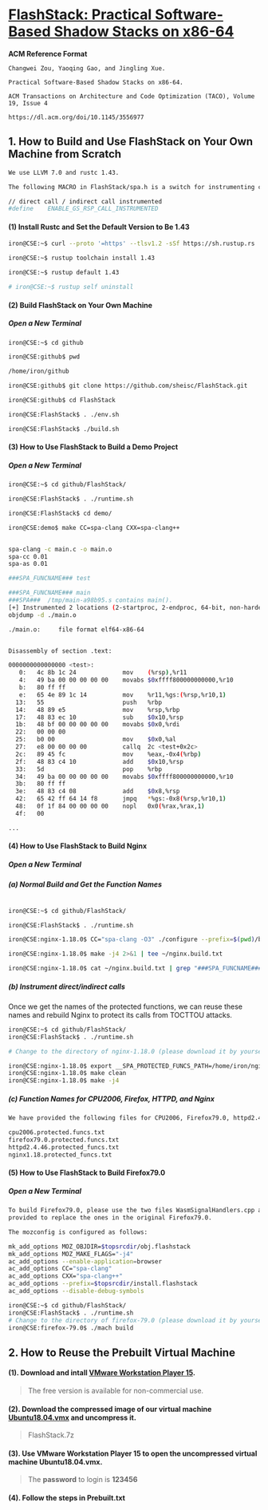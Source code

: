 # [FlashStack: Practical Software-Based Shadow Stacks on x86-64](https://dl.acm.org/doi/10.1145/3556977)

**ACM Reference Format**

```
Changwei Zou, Yaoqing Gao, and Jingling Xue.  

Practical Software-Based Shadow Stacks on x86-64. 

ACM Transactions on Architecture and Code Optimization (TACO), Volume 19, Issue 4

https://dl.acm.org/doi/10.1145/3556977

```


## 1. How to Build and Use FlashStack on Your Own Machine from Scratch

```sh
We use LLVM 7.0 and rustc 1.43. 

The following MACRO in FlashStack/spa.h is a switch for instrumenting call instructions.

// direct call / indirect call instrumented
#define    ENABLE_GS_RSP_CALL_INSTRUMENTED
```

#### (1) Install Rustc and Set the Default Version to Be 1.43 

```sh
iron@CSE:~$ curl --proto '=https' --tlsv1.2 -sSf https://sh.rustup.rs | sh

iron@CSE:~$ rustup toolchain install 1.43

iron@CSE:~$ rustup default 1.43

# iron@CSE:~$ rustup self uninstall
```
#### (2) Build FlashStack on Your Own Machine

#####  Open a New Terminal

```sh
iron@CSE:~$ cd github

iron@CSE:github$ pwd

/home/iron/github

iron@CSE:github$ git clone https://github.com/sheisc/FlashStack.git

iron@CSE:github$ cd FlashStack

iron@CSE:FlashStack$ . ./env.sh 

iron@CSE:FlashStack$ ./build.sh
```

#### (3) How to Use FlashStack to Build a Demo Project

#####  Open a New Terminal

```sh
iron@CSE:~$ cd github/FlashStack/

iron@CSE:FlashStack$ . ./runtime.sh 

iron@CSE:FlashStack$ cd demo/

iron@CSE:demo$ make CC=spa-clang CXX=spa-clang++


spa-clang -c main.c -o main.o
spa-cc 0.01
spa-as 0.01

###SPA_FUNCNAME### test

###SPA_FUNCNAME### main
###SPA###  /tmp/main-a98b95.s contains main().
[+] Instrumented 2 locations (2-startproc, 2-endproc, 64-bit, non-hardened mode, ratio 100%).
objdump -d ./main.o

./main.o:     file format elf64-x86-64


Disassembly of section .text:

0000000000000000 <test>:
   0:	4c 8b 1c 24          	mov    (%rsp),%r11
   4:	49 ba 00 00 00 00 00 	movabs $0xffff800000000000,%r10
   b:	80 ff ff 
   e:	65 4e 89 1c 14       	mov    %r11,%gs:(%rsp,%r10,1)
  13:	55                   	push   %rbp
  14:	48 89 e5             	mov    %rsp,%rbp
  17:	48 83 ec 10          	sub    $0x10,%rsp
  1b:	48 bf 00 00 00 00 00 	movabs $0x0,%rdi
  22:	00 00 00 
  25:	b0 00                	mov    $0x0,%al
  27:	e8 00 00 00 00       	callq  2c <test+0x2c>
  2c:	89 45 fc             	mov    %eax,-0x4(%rbp)
  2f:	48 83 c4 10          	add    $0x10,%rsp
  33:	5d                   	pop    %rbp
  34:	49 ba 00 00 00 00 00 	movabs $0xffff800000000000,%r10
  3b:	80 ff ff 
  3e:	48 83 c4 08          	add    $0x8,%rsp
  42:	65 42 ff 64 14 f8    	jmpq   *%gs:-0x8(%rsp,%r10,1)
  48:	0f 1f 84 00 00 00 00 	nopl   0x0(%rax,%rax,1)
  4f:	00 

...

```



#### (4) How to Use FlashStack to Build Nginx

#####  Open a New Terminal

##### (a) Normal Build and Get the Function Names

```sh

iron@CSE:~$ cd github/FlashStack/

iron@CSE:FlashStack$ . ./runtime.sh 

iron@CSE:nginx-1.18.0$ CC="spa-clang -O3" ./configure --prefix=$(pwd)/bin

iron@CSE:nginx-1.18.0$ make -j4 2>&1 | tee ~/nginx.build.txt

iron@CSE:nginx-1.18.0$ cat ~/nginx.build.txt | grep "###SPA_FUNCNAME###" | awk '{printf $2"\n"}' | uniq | sort > /home/iron/nginx.funcnames.txt
```
##### (b) Instrument direct/indirect calls

Once we get the names of the protected functions, we can reuse these names and rebuild Nginx to protect its calls from TOCTTOU attacks.

```sh
iron@CSE:~$ cd github/FlashStack/
iron@CSE:FlashStack$ . ./runtime.sh 

# Change to the directory of nginx-1.18.0 (please download it by yourself)

iron@CSE:nginx-1.18.0$ export __SPA_PROTECTED_FUNCS_PATH=/home/iron/nginx.funcnames.txt
iron@CSE:nginx-1.18.0$ make clean
iron@CSE:nginx-1.18.0$ make -j4

```

##### (c) Function Names for CPU2006, Firefox, HTTPD, and Nginx

```sh
We have provided the following files for CPU2006, Firefox79.0, httpd2.4.46 and nginx1.18 in the source code directory

cpu2006.protected.funcs.txt
firefox79.0.protected.funcs.txt
httpd2.4.46.protected_funcs.txt
nginx1.18.protected_funcs.txt
```

#### (5) How to Use FlashStack to Build Firefox79.0

#####  Open a New Terminal

```sh
To build Firefox79.0, please use the two files WasmSignalHandlers.cpp and SandboxFilterUtil.cpp 
provided to replace the ones in the original Firefox79.0.

The mozconfig is configured as follows:

mk_add_options MOZ_OBJDIR=$topsrcdir/obj.flashstack
mk_add_options MOZ_MAKE_FLAGS="-j4"
ac_add_options --enable-application=browser
ac_add_options CC="spa-clang"
ac_add_options CXX="spa-clang++"
ac_add_options --prefix=$topsrcdir/install.flashstack
ac_add_options --disable-debug-symbols

iron@CSE:~$ cd github/FlashStack/
iron@CSE:FlashStack$ . ./runtime.sh 
# Change to the directory of firefox-79.0 (please download it by yourself)
iron@CSE:firefox-79.0$ ./mach build
```



## 2. How to Reuse the Prebuilt Virtual Machine

#### (1). Download and intall [VMware Workstation Player 15](https://www.vmware.com/products/workstation-player/workstation-player-evaluation.html). 
     
> The free version is available for non-commercial use. 

#### (2). Download the compressed image of our virtual machine [Ubuntu18.04.vmx](https://drive.google.com/file/d/1H1BmYNbAP08QyD_Worm4RXLqWE_DnHLt/view)  and uncompress it.

> FlashStack.7z

#### (3). Use VMware Workstation Player 15 to open the uncompressed virtual machine Ubuntu18.04.vmx.

> The **password** to login is **123456**


#### (4). Follow the steps in Prebuilt.txt


